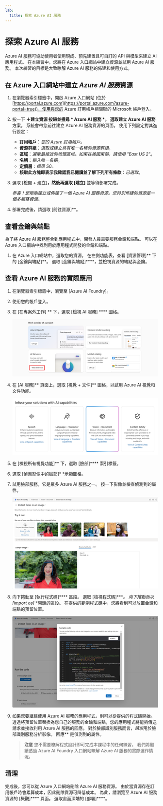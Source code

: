 ```yaml
---
lab:
  title: 探索 Azure AI 服務
---
```


# 探索 Azure AI 服務

Azure AI 服務可協助使用者使用現成、預先建置且可自訂的 API 與模型來建立 AI 應用程式。 在本練習中，您將在 Azure 入口網站中建立資源並試用 Azure AI 服務。 本次練習的目標是大致瞭解 Azure AI 服務的佈建和使用方式。

## 在 Azure 入口網站中建立 *Azure AI 服務*資源

1. 在瀏覽器索引標籤中，開啟 Azure 入口網站 (位於 [https://portal.azure.com](https://portal.azure.com?azure-portal=true))，使用與您的 Azure 訂用帳戶相關聯的 Microsoft 帳戶登入。

1. 按一下 **＋建立資源 **按鈕並搜尋  * Azure AI 服務 *。 選取**建立** **Azure AI 服務**方案。 系統會帶您前往建立 Azure AI 服務資源的頁面。 使用下列設定對其進行設定：
    - **訂用帳戶**：*您的 Azure 訂用帳戶*。
    - **資源群組**：*選取或建立具有唯一名稱的資源群組*。
    - **區域**：*選取最接近的地理區域。如果在美國東部，請使用 "East US 2"*。
    - **名稱**：*輸入唯一名稱*。
    - **定價層**：*標準 S0。*
    - **核取此方塊即表示我確認我已閱讀並了解下列所有條款**：*已選取*。

1. 選取 [檢閱 + 建立]****，然後再選取 [建立]**** 並等待部署完成。

    *恭喜！您剛剛建立或佈建了一個 Azure AI 服務資源。您特別佈建的資源是一個多服務資源。*

1. 部署完成後，請選取 [前往資源]**。 

## 查看金鑰與端點

為了將 Azure AI 服務整合到應用程式中，開發人員需要服務金鑰和端點。 可以在 Azure 入口網站中找到用於應用程式開發的金鑰和端點。 

1. 在 Azure 入口網站中，選取您的資源。 在左側功能表，查看 [資源管理]** 下的 [金鑰與端點]**。 選取 [金鑰與端點]****，並檢視資源的端點與金鑰。 

## 查看 Azure AI 服務的實際應用

1. 在瀏覽器索引標籤中，瀏覽至 [Azure AI Foundry][](https://ai.azure.com?azure-portal=true)。

1. 使用您的帳戶登入。 

1. 在 [在專案外工作] ** 下，選取 [檢視 AI 服務] **** 圖格。
 
    ![專案畫面上左側功能表的螢幕擷取畫面，其中已選取 [AI 服務]。](./media/view-ai-foundry-outside-project.png)  

1. 在 [AI 服務]** 頁面上，選取 [視覺 + 文件]** 圖格，以試用 Azure AI 視覺和文件功能。

    ![在 [AI 服務] 頁面上選取 [視覺與文件] 圖格的螢幕擷取畫面。](./media/vision-document-tile.png)

1. 在 [檢視所有視覺功能]** 下，選取 [臉部]**** 索引標籤。 

1. 選取 [偵測影像中的臉部]* *示範圖格。 

1. 試用臉部服務，它是眾多 Azure AI 服務之一。 按一下影像並檢查偵測到的屬性。 

    ![Azure AI Foundry 入口網站中偵測臉部示範的螢幕擷取畫面。](./media/detect-faces-demo.png)

1. 向下捲動至 [執行程式碼]**** 區段。 選取 [檢視程式碼]****。 向下捲動到以 [import os]* *開頭的區段。 在提供的範例程式碼中，您將看到可以放置金鑰和端點的預留位置。

    ![檢視程式碼螢幕的螢幕擷取畫面，其中顯示了金鑰和端點的程式碼預留位置。](./media/view-code-example.png) 

1. 如果您要組建使用 Azure AI 服務的應用程式，則可以從提供的程式碼開始。 透過將預留位置替換為您自己的服務的金鑰和端點，您的應用程式將能夠傳送請求並接收利用 Azure AI 服務的回應。 對於臉部識別服務而言，*請求*用於臉部識別服務分析影像。 回應** 是偵測到的屬性。 

    >**注意** 您不需要瞭解程式設計即可完成本課程中的任何練習。 我們將繼續透過 Azure AI Foundry 入口網站瞭解 Azure AI 服務的實際運作情況。  
 
## 清理 

完成後，您可以從 Azure 入口網站刪除 Azure AI 服務資源。 由於當資源存在訂用帳戶時會累算成本，因此刪除資源可降低成本。 為此，請瀏覽至 Azure AI 服務資源的 [概觀]**** 頁面。 選取畫面頂端的 [部署]****。









